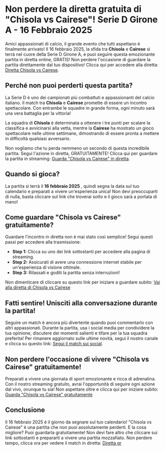 # Non perdere la diretta gratuita di "Chisola vs Cairese"! Serie D Girone A - 16 Febbraio 2025

Amici appassionati di calcio, il grande evento che tutti aspettano è finalmente arrivato! Il 16 febbraio 2025, la sfida tra **Chisola** e **Cairese** si terrà nel cuore della Serie D Girone A, e puoi seguire questa emozionante partita in diretta online, GRATIS! Non perdere l'occasione di guardare la partita direttamente dal tuo dispositivo! Clicca qui per accedere alla diretta: [Diretta Chisola vs Cairese](https://tinyurl.com/livestreamfreeo?st=Chisola+vs+Cairese&si=ghc).

## Perché non puoi perderti questa partita?

La Serie D è uno dei campionati più combattuti e appassionanti del calcio italiano. Il match tra **Chisola** e **Cairese** promette di essere un incontro spettacolare. Con entrambe le squadre in grande forma, ogni minuto sarà una vera battaglia per la vittoria!

La squadra di **Chisola** è determinata a ottenere i tre punti per scalare la classifica e avvicinarsi alla vetta, mentre la **Cairese** ha mostrato un gioco spettacolare nelle ultime settimane, dimostrando di essere pronta a mettere in difficoltà qualsiasi avversario.

Non vogliamo che tu perda nemmeno un secondo di questa incredibile partita. Segui l'azione in diretta, GRATUITAMENTE! Clicca qui per guardare la partita in streaming: [Guarda "Chisola vs Cairese" in diretta](https://tinyurl.com/livestreamfreeo?st=Chisola+vs+Cairese&si=ghc).

## Quando si gioca?

La partita si terrà il **16 febbraio 2025** , quindi segna la data sul tuo calendario e preparati a vivere un'esperienza unica! Non devi preoccuparti di nulla, basta cliccare sul link che troverai sotto e il gioco sarà a portata di mano!

## Come guardare "Chisola vs Cairese" gratuitamente?

Guardare l'incontro in diretta non è mai stato così semplice! Segui questi passi per accedere alla trasmissione:

- **Step 1:** Clicca su uno dei link sottostanti per accedere alla pagina di streaming.
- **Step 2:** Assicurati di avere una connessione internet stabile per un'esperienza di visione ottimale.
- **Step 3:** Rilassati e goditi la partita senza interruzioni!

Non dimenticare di cliccare su questo link per iniziare a guardare subito: [Vai alla diretta di Chisola vs Cairese](https://tinyurl.com/livestreamfreeo?st=Chisola+vs+Cairese&si=ghc)

## Fatti sentire! Unisciti alla conversazione durante la partita!

Seguire un match è ancora più divertente quando puoi commentarlo con altri appassionati. Durante la partita, usa i social media per condividere la tua opinione, discutere dei momenti salienti e tifare per la tua squadra preferita! Per rimanere aggiornato sulle ultime novità, segui il nostro canale e clicca su questo link: [Segui il match sui social](https://tinyurl.com/livestreamfreeo?st=Chisola+vs+Cairese&si=ghc).

## Non perdere l'occasione di vivere "Chisola vs Cairese" gratuitamente!

Preparati a vivere una giornata di sport emozionante e ricca di adrenalina. Con il nostro streaming gratuito, avrai l'opportunità di seguire ogni azione dal vivo, ovunque tu sia! Non aspettare oltre e clicca qui per iniziare subito: [Guarda "Chisola vs Cairese" gratuitamente](https://tinyurl.com/livestreamfreeo?st=Chisola+vs+Cairese&si=ghc)

## Conclusione

Il 16 febbraio 2025 è il giorno da segnare sul tuo calendario! "Chisola vs Cairese" è una partita che non puoi assolutamente perderti. E la cosa migliore? Puoi guardarla gratuitamente! Non devi fare altro che cliccare sui link sottostanti e prepararti a vivere una partita mozzafiato. Non perdere tempo, clicca ora per vedere il match in diretta: [Diretta gr](https://tinyurl.com/livestreamfreeo?st=Chisola+vs+Cairese&si=ghc)
